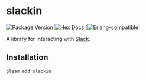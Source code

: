 # slackin

[![Package Version](https://img.shields.io/hexpm/v/slackin)](https://hex.pm/packages/slackin)
[![Hex Docs](https://img.shields.io/badge/hex-docs-ffaff3)](https://hexdocs.pm/slackin/)
[![Erlang-compatible](https://img.shields.io/badge/supports-erlang-b83998)]

A library for interacting with [Slack](https://api.slack.com/).

## Installation

```sh
gleam add slackin
```
